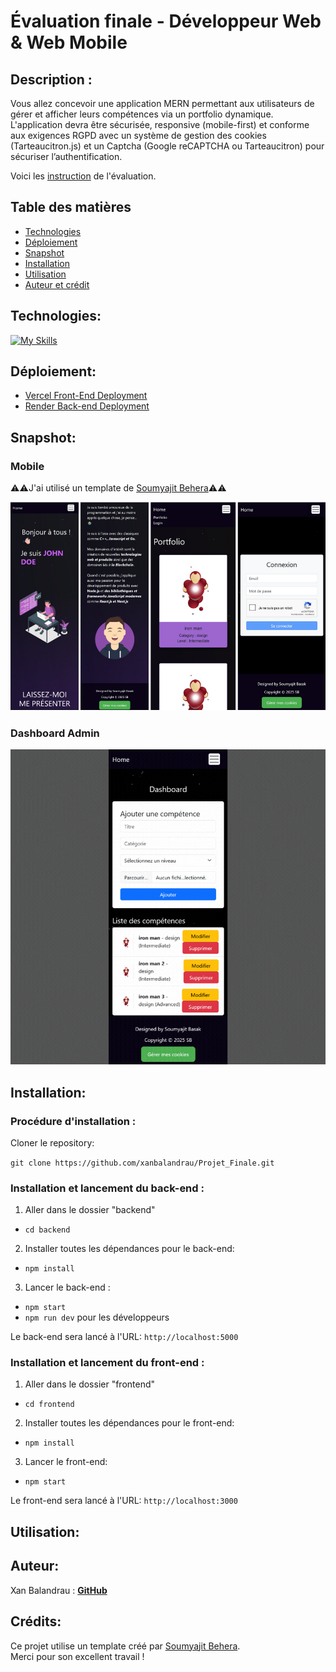 # Évaluation finale - Développeur Web & Web Mobile

## Description :

Vous allez concevoir une application MERN permettant aux utilisateurs de gérer et
afficher leurs compétences via un portfolio dynamique. L'application devra être
sécurisée, responsive (mobile-first) et conforme aux exigences RGPD avec un
système de gestion des cookies (Tarteaucitron.js) et un Captcha (Google
reCAPTCHA ou Tarteaucitron) pour sécuriser l’authentification.

Voici les [instruction](/ressources/Eval%20Backend.pdf) de l'évaluation.

## Table des matières

- [Technologies](#technologies)
- [Déploiement](#déploiement)
- [Snapshot](#snapshot)
- [Installation](#installation)
- [Utilisation](#utilisation)
- [Auteur et crédit](#auteur)

## Technologies:

[![My Skills](https://skillicons.dev/icons?i=vscode,npm,git,github,javascript,nodejs,express,mongodb,postman,react,css,bootstrap,render)](https://skillicons.dev)

## Déploiement:

- [Vercel Front-End Deployment]()
- [Render Back-end Deployment](https://projet-finale.onrender.com/)

## Snapshot:

### Mobile

⚠️⚠️J'ai utilisé un template de [Soumyajit Behera](https://github.com/soumyajit4419)⚠️⚠️

<img src="./ressources/Mobile.png" width="1200">

### Dashboard Admin

![Dashboard](./ressources/Dashboard.gif)

## Installation:

### Procédure d'installation :

Cloner le repository:

`git clone https://github.com/xanbalandrau/Projet_Finale.git`

### Installation et lancement du back-end :

1. Aller dans le dossier "backend"

- `cd backend `

2. Installer toutes les dépendances pour le back-end:

- `npm install`

3. Lancer le back-end :

- `npm start`
- `npm run dev` pour les développeurs

Le back-end sera lancé à l'URL:
`http://localhost:5000`

### Installation et lancement du front-end :

1. Aller dans le dossier "frontend"

- `cd frontend`

2. Installer toutes les dépendances pour le front-end:

- `npm install`

3. Lancer le front-end:

- `npm start`

Le front-end sera lancé à l'URL:
`http://localhost:3000`

## Utilisation:

## Auteur:

Xan Balandrau : [**GitHub**](https://github.com/xanbalandrau/)

## Crédits:

Ce projet utilise un template créé par [Soumyajit Behera](https://github.com/soumyajit4419).  
Merci pour son excellent travail !
